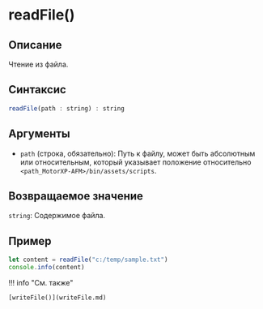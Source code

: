 # readFile()

## Описание
Чтение из файла.

## Синтаксис
```javascript
readFile(path : string) : string
``` 

## Аргументы
- `path` (строка, обязательно): Путь к файлу, может быть абсолютным или относительным, который указывает положение относительно `<path_MotorXP-AFM>/bin/assets/scripts`.

## Возвращаемое значение
`string`: Cодержимое файла.

## Пример
``` javascript linenums="1"
let content = readFile("c:/temp/sample.txt")
console.info(content)
``` 

!!! info "См. также"

    [writeFile()](writeFile.md)
